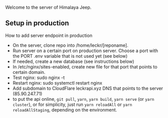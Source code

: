 Welcome to the server of Himalaya Jeep.

## Setup in production

How to add server endpoint in production

- On the server, clone repo into /home/leckr/[reponame].
- Run server on a certain port on production server. Choose a port with the PORT .env variable that is not used yet (see below)
- If needed, create a new database (see instructions below)
- In /etc/nginx/sites-enabled, create new file for that port that points to certain domain.
- Test nginx: sudo nginx -t
- Restart nginx: sudo systemctl restart nginx
- Add subdomain to CloudFlare leckrapi.xyz DNS that points to the server (85.90.247.71)
- to put the api online, `git pull`, `yarn`, `yarn build`, `yarn serve` (or `yarn cluster`), or for simplicity, just run `yarn reloadAll` or `yarn reloadAllStaging`, depending on the environment.
